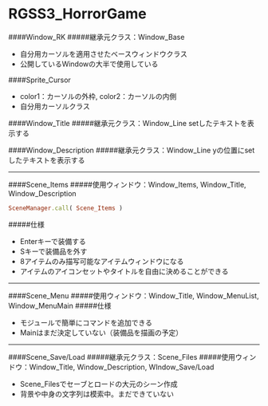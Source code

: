 # RGSS3_HorrorGame
####Window_RK
#####継承元クラス：Window_Base
- 自分用カーソルを適用させたベースウィンドウクラス
- 公開しているWindowの大半で使用している

####Sprite_Cursor
- color1：カーソルの外枠, color2：カーソルの内側
- 自分用カーソルクラス  

####Window_Title
#####継承元クラス：Window_Line
setしたテキストを表示する  

####Window_Description
#####継承元クラス：Window_Line
yの位置にsetしたテキストを表示する  

---

####Scene_Items
#####使用ウィンドウ：Window_Items, Window_Title, Window_Description

```ruby:qiita.rb
SceneManager.call( Scene_Items )
```
#####仕様
- Enterキーで装備する
- Sキーで装備品を外す
- 8アイテムのみ描写可能なアイテムウィンドウになる
- アイテムのアイコンセットやタイトルを自由に決めることができる

---

####Scene_Menu
#####使用ウィンドウ：Window_Title, Window_MenuList, Window_MenuMain
#####仕様
- モジュールで簡単にコマンドを追加できる
- Mainはまだ決定していない（装備品を描画の予定）

---

####Scene_Save/Load
#####継承元クラス：Scene_Files
#####使用ウィンドウ：Window_Title, Window_Description, WIndow_Save/Load
- Scene_Filesでセーブとロードの大元のシーン作成
- 背景や中身の文字列は模索中。まだできていない
